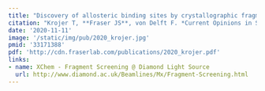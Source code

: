 ```yaml
---
title: "Discovery of allosteric binding sites by crystallographic fragment screening. "
citation: "Krojer T, **Fraser JS**, von Delft F. *Current Opinions in Structural Biology*. 2020."
date: '2020-11-11'
image: '/static/img/pub/2020_krojer.jpg'
pmid: '33171388'
pdf: 'http://cdn.fraserlab.com/publications/2020_krojer.pdf'
links:
- name: XChem - Fragment Screening @ Diamond Light Source
  url: http://www.diamond.ac.uk/Beamlines/Mx/Fragment-Screening.html
---
```

